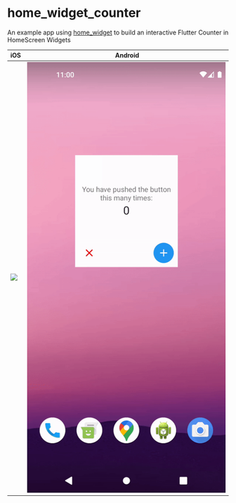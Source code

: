 # home_widget_counter

An example app using [home_widget](https://pub.dev/packages/home_widget) to build an interactive Flutter Counter in HomeScreen Widgets

| iOS                                                                                                               |  Android                                                                                                              |
|-------------------------------------------------------------------------------------------------------------------|-----------------------------------------------------------------------------------------------------------------------|
| <img src="https://github.com/ABausG/home_widget_counter/blob/main/.github/assets/ios.gif?raw=true" width="600px"> | <img src="https://github.com/ABausG/home_widget_counter/blob/main/.github/assets/android.gif?raw=true" width="600px"> |
